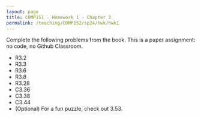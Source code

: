 ```yaml
---
layout: page
title: COMP151 - Homework 1 - Chapter 3
permalink: /teaching/COMP152/sp24/hwk/hwk1
---
```


Complete the following problems from the book. This is a paper assignment: no code, no Github Classroom. 
*   R3.2
*   R3.3
*   R3.6
*   R3.8
*   R3.28
*   C3.36
*   C3.38
*   C3.44
*   (Optional) For a fun puzzle, check out 3.53.